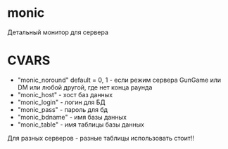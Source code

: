 monic
=====

Детальный монитор для сервера

CVARS 
=====
* "monic_noround" default = 0, 1 - если режим сервера GunGame или DM или любой другой, где нет конца раунда
* "monic_host" - хост баз данных
* "monic_login" - логин для БД
* "monic_pass" - пароль для бд
* "monic_bdname" - имя базы данных
* "monic_table" - имя таблицы базы данных

Для разных серверов - разные таблицы использовать стоит!!



